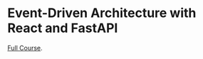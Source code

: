 # Event-Driven Architecture with React and FastAPI

[Full Course](https://m.youtube.com/watch?v=NVvIpqmf_Xc).
